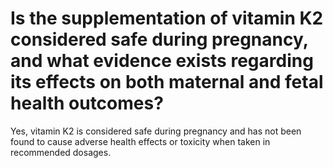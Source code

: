 # Is the supplementation of vitamin K2 considered safe during pregnancy, and what evidence exists regarding its effects on both maternal and fetal health outcomes?

Yes, vitamin K2 is considered safe during pregnancy and has not been found to cause adverse health effects or toxicity when taken in recommended dosages.